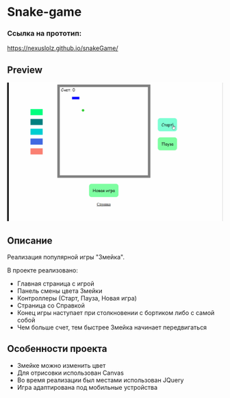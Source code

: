 # Snake-game

### Ссылка на прототип:
https://nexuslolz.github.io/snakeGame/

## Preview

<img src='img/Snake.gif' width='550'>

## Описание

Реализация популярной игры "Змейка".

В проекте реализовано:
- Главная страница с игрой
- Панель смены цвета Змейки
- Контроллеры (Старт, Пауза, Новая игра)
- Страница со Справкой
- Конец игры наступает при столкновении с бортиком либо с самой собой
- Чем больше счет, тем быстрее Змейка начинает передвигаться

## Особенности проекта

- Змейке можно изменить цвет
- Для отрисовки использован Canvas
- Во время реализации был местами использован JQuery
- Игра адаптирована под мобильные устройства
